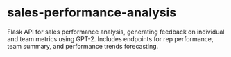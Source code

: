 # sales-performance-analysis
Flask API for sales performance analysis, generating feedback on individual and team metrics using GPT-2. Includes endpoints for rep performance, team summary, and performance trends forecasting.
